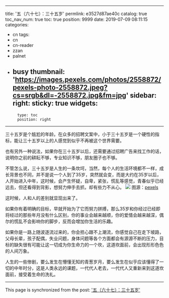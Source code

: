 
---
title: '五（六十七）：三十五岁'
permlink: e3527d87ae40c
catalog: true
toc_nav_num: true
toc: true
position: 9999
date: 2019-07-09 08:11:15
categories:
- cn
tags:
- cn
- cn-reader
- zzan
- palnet
- busy
thumbnail: 'https://images.pexels.com/photos/2558872/pexels-photo-2558872.jpeg?cs=srgb&dl=-2558872.jpg&fm=jpg'
sidebar:
    right:
        sticky: true
widgets:
    -
        type: toc
        position: right
---


三十五岁是个尴尬的年龄。在众多的招聘文案中，小于三十五岁是一个硬性的指标，能让三十五岁以上的人感觉到似乎不再被这个世界需要。
 
也有另外一种说法，如果你在三十五岁以后，还需要通过招聘广告来找工作的话，说明你之前的耕耘不够，专业知识不够，朋友圈子也不够。

不管怎么说，三十五岁是人生的一条坎坷，当然，每个人的生活环境都不一样，成长背景也不同，并不是说一个人到了35岁，突然就会变，而是大约在35岁以后，人开始进入中年，这时候，会产生怀疑，自卑，紧张，慌乱等感觉，青春似乎已经远去，但还看得到背影，想努力伸手去抓，却有些力不从心。
![](https://images.pexels.com/photos/2558872/pexels-photo-2558872.jpeg?cs=srgb&dl=-2558872.jpg&fm=jpg)
图源：[pexels](https://images.pexels.com/photos/2558872/pexels-photo-2558872.jpeg?cs=srgb&dl=-2558872.jpg&fm=jpg)
 
这时候，人和人的差别就显现出来了。
 
如果你有着明确的目标，早就开始为了它而努力拼搏，那么35岁和你经过已经即将经过的那些年月没有什么区别，你的事业会越来越顺，你的爱情会越来越深，偶尔的慌乱不会影响你的脚步，反而会增加你生活的乐趣。
 
如果你是一路上随波逐流过来的，你会担心跟不上潮流，你感觉自己在走下坡路，父母长辈，孩子配偶，失业问题，身体问题等各个方面都会有源源不断的压力，目标的缺失很有可能让这一切成为你生命力的一个坎，这道坎面前，会出现形形色色的人间万象。
 
人生的一些惨剧，要么发生在懵懂无知的青葱岁月，要么发生在似乎应该懂得了一切的中年时分，这是人类永远的课题，一代代人老去，一代代人又重新来到这道坎面前，接受着生命的洗礼。


- - -

This page is synchronized from the post: ['五（六十七）：三十五岁'](https://steemit.com/@julian2013/e3527d87ae40c)
